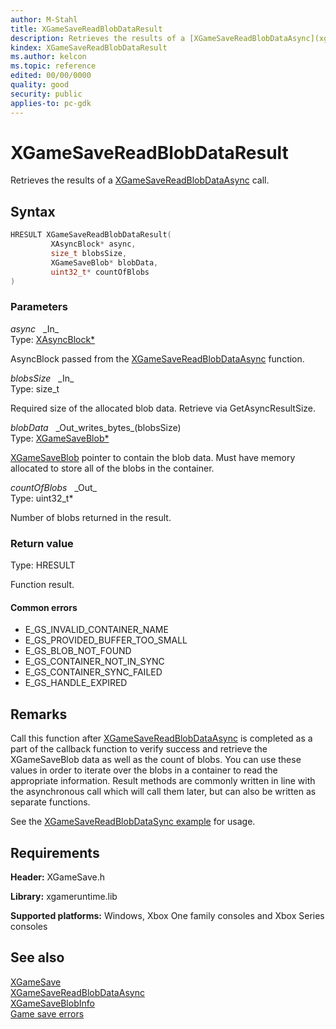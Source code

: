 ```yaml
---
author: M-Stahl
title: XGameSaveReadBlobDataResult
description: Retrieves the results of a [XGameSaveReadBlobDataAsync](xgamesavereadblobdataasync.md) call.
kindex: XGameSaveReadBlobDataResult
ms.author: kelcon
ms.topic: reference
edited: 00/00/0000
quality: good
security: public
applies-to: pc-gdk
---
```


# XGameSaveReadBlobDataResult  

Retrieves the results of a [XGameSaveReadBlobDataAsync](xgamesavereadblobdataasync.md) call.  

## Syntax  
  
```cpp
HRESULT XGameSaveReadBlobDataResult(  
         XAsyncBlock* async,  
         size_t blobsSize,  
         XGameSaveBlob* blobData,  
         uint32_t* countOfBlobs  
)  
```  
  
### Parameters  
  
*async* &nbsp;&nbsp;\_In\_  
Type: [XAsyncBlock*](../../xasync/structs/xasyncblock.md)  

  
AsyncBlock passed from the [XGameSaveReadBlobDataAsync](xgamesavereadblobdataasync.md) function.  


*blobsSize* &nbsp;&nbsp;\_In\_  
Type: size_t  

  
Required size of the allocated blob data. Retrieve via GetAsyncResultSize.  


*blobData* &nbsp;&nbsp;\_Out\_writes\_bytes\_(blobsSize)  
Type: [XGameSaveBlob*](../structs/xgamesaveblob.md)  

  
[XGameSaveBlob](../structs/xgamesaveblob.md) pointer to contain the blob data. Must have memory allocated to store all of the blobs in the container.  


*countOfBlobs* &nbsp;&nbsp;\_Out\_  
Type: uint32_t*  

  
Number of blobs returned in the result.  


  
### Return value
Type: HRESULT
  
Function result.

#### Common errors

- E_GS_INVALID_CONTAINER_NAME
- E_GS_PROVIDED_BUFFER_TOO_SMALL
- E_GS_BLOB_NOT_FOUND
- E_GS_CONTAINER_NOT_IN_SYNC
- E_GS_CONTAINER_SYNC_FAILED
- E_GS_HANDLE_EXPIRED 
  
## Remarks  
  
Call this function after [XGameSaveReadBlobDataAsync](xgamesavereadblobdataasync.md) is completed as a part of the callback function to verify success and retrieve the XGameSaveBlob data as well as the count of blobs. You can use these values in order to iterate over the blobs in a container to read the appropriate information. Result methods are commonly written in line with the asynchronous call which will call them later, but can also be written as separate functions.
  
See the [XGameSaveReadBlobDataSync example](xgamesavereadblobdataasync.md#example) for usage.
  
## Requirements  
  
**Header:** XGameSave.h
  
**Library:** xgameruntime.lib  
  
**Supported platforms:** Windows, Xbox One family consoles and Xbox Series consoles  
  
## See also  
[XGameSave](../xgamesave_members.md)  
[XGameSaveReadBlobDataAsync](xgamesavereadblobdataasync.md)  
[XGameSaveBlobInfo](../structs/xgamesaveblobinfo.md)  
[Game save errors](../../../../system/overviews/game-save/game-saves-errors.md)